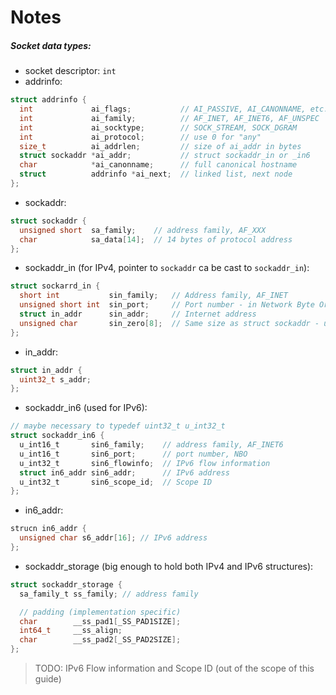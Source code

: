 # Notes

##### Socket data types:
- socket descriptor: `int`
- addrinfo:
```c
struct addrinfo {
  int             ai_flags;           // AI_PASSIVE, AI_CANONNAME, etc.
  int             ai_family;          // AF_INET, AF_INET6, AF_UNSPEC
  int             ai_socktype;        // SOCK_STREAM, SOCK_DGRAM
  int             ai_protocol;        // use 0 for "any"
  size_t          ai_addrlen;         // size of ai_addr in bytes
  struct sockaddr *ai_addr;           // struct sockaddr_in or _in6
  char            *ai_canonname;      // full canonical hostname
  struct          addrinfo *ai_next;  // linked list, next node
};
```
- sockaddr:
```c
struct sockaddr {
  unsigned short  sa_family;    // address family, AF_XXX
  char            sa_data[14];  // 14 bytes of protocol address
};
```
- sockaddr\_in (for IPv4, pointer to `sockaddr` ca be cast to `sockaddr_in`):
```c
struct sockarrd_in {
  short int           sin_family;   // Address family, AF_INET
  unsigned short int  sin_port;     // Port number - in Network Byte Order (Big-endian)
  struct in_addr      sin_addr;     // Internet address
  unsigned char       sin_zero[8];  // Same size as struct sockaddr - use memset to set to zeros
};
```
- in\_addr:
```c
struct in_addr {
  uint32_t s_addr;
};
```
- sockaddr\_in6 (used for IPv6):
```c
// maybe necessary to typedef uint32_t u_int32_t
struct sockaddr_in6 {
  u_int16_t       sin6_family;    // address family, AF_INET6
  u_int16_t       sin6_port;      // port number, NBO
  u_int32_t       sin6_flowinfo;  // IPv6 flow information
  struct in6_addr sin6_addr;      // IPv6 address
  u_int32_t       sin6_scope_id;  // Scope ID
};
```
- in6\_addr:
```c
strucn in6_addr {
  unsigned char s6_addr[16]; // IPv6 address
};
```
- sockaddr\_storage (big enough to hold both IPv4 and IPv6 structures):
```c
struct sockaddr_storage {
  sa_family_t ss_family; // address family

  // padding (implementation specific)
  char        __ss_pad1[_SS_PAD1SIZE];
  int64_t     __ss_align;
  char        __ss_pad2[_SS_PAD2SIZE];
};
```
> TODO: IPv6 Flow information and Scope ID (out of the scope of this guide)
